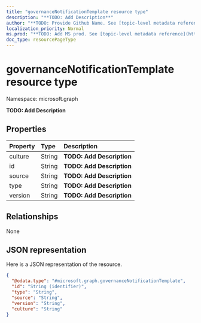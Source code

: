 ```yaml
---
title: "governanceNotificationTemplate resource type"
description: "**TODO: Add Description**"
author: "**TODO: Provide Github Name. See [topic-level metadata reference](https://msgo.azurewebsites.net/add/document/guidelines/metadata.html#topic-level-metadata)**"
localization_priority: Normal
ms.prod: "**TODO: Add MS prod. See [topic-level metadata reference](https://msgo.azurewebsites.net/add/document/guidelines/metadata.html#topic-level-metadata)**"
doc_type: resourcePageType
---
```


# governanceNotificationTemplate resource type


Namespace: microsoft.graph

**TODO: Add Description**

## Properties
|Property|Type|Description|
|:---|:---|:---|
|culture|String|**TODO: Add Description**|
|id|String|**TODO: Add Description**|
|source|String|**TODO: Add Description**|
|type|String|**TODO: Add Description**|
|version|String|**TODO: Add Description**|

## Relationships
None

## JSON representation
Here is a JSON representation of the resource.
<!-- {
  "blockType": "resource",
  "@odata.type": "microsoft.graph.governanceNotificationTemplate"
}
-->
``` json
{
  "@odata.type": "#microsoft.graph.governanceNotificationTemplate",
  "id": "String (identifier)",
  "type": "String",
  "source": "String",
  "version": "String",
  "culture": "String"
}
```

